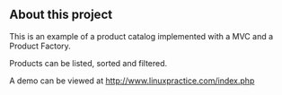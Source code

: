 ## About this project

This is an example of a product catalog implemented with a MVC and a Product Factory.

Products can be listed, sorted and filtered.

A demo can be viewed at http://www.linuxpractice.com/index.php



